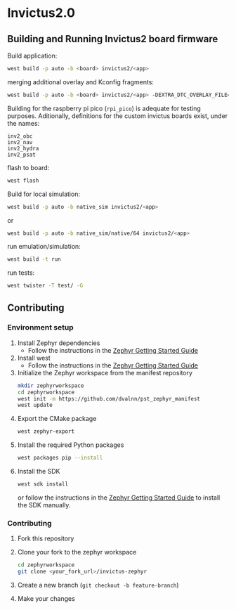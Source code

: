 # Invictus2.0

## Building and Running Invictus2 board firmware

Build application:
```bash
west build -p auto -b <board> invictus2/<app>
```

merging additional overlay and Kconfig fragments:
```bash
west build -p auto -b <board> invictus2/<app> -DEXTRA_DTC_OVERLAY_FILE=<dtc_fragment>.overlay -DEXTRA_CONF_FILE=<kconfig_fragment>.conf
```

Building for the raspberry pi pico (`rpi_pico`) is adequate for testing purposes.
Aditionally, definitions for the custom invictus boards exist, under the names:

```
inv2_obc
inv2_nav
inv2_hydra
inv2_psat
```

flash to board:
```bash
west flash
```

Build for local simulation:
```bash
west build -p auto -b native_sim invictus2/<app>
```
or 
```bash
west build -p auto -b native_sim/native/64 invictus2/<app>
```

run emulation/simulation:
```bash
west build -t run
```

run tests:
```bash
west twister -T test/ -G
```

## Contributing

### Environment setup

1. Install Zephyr dependencies 
   - Follow the instructions in the [Zephyr Getting Started Guide](https://docs.zephyrproject.org/latest/develop/getting_started/index.html)
2. Install west
   - Follow the instructions in the [Zephyr Getting Started Guide](https://docs.zephyrproject.org/latest/develop/getting_started/index.html)
3. Initialize the Zephyr workspace from the manifest repository
   ```bash
   mkdir zephyrworkspace
   cd zephyrworkspace
   west init -m https://github.com/dvalnn/pst_zephyr_manifest
   west update
   ```
4. Export the CMake package
   ```bash
   west zephyr-export
   ```
5. Install the required Python packages
   ```bash
   west packages pip --install
   ```
6. Install the SDK
   ```bash
   west sdk install
   ```
   or follow the instructions in the [Zephyr Getting Started Guide](https://docs.zephyrproject.org/latest/develop/toolchains/zephyr_sdk.html#toolchain-zephyr-sdk-install) to install the SDK manually.

### Contributing

1. Fork this repository

2. Clone your fork to the zephyr workspace
   ```bash
   cd zephyrworkspace
   git clone <your_fork_url>/invictus-zephyr
   ```

2. Create a new branch (`git checkout -b feature-branch`)

3. Make your changes
